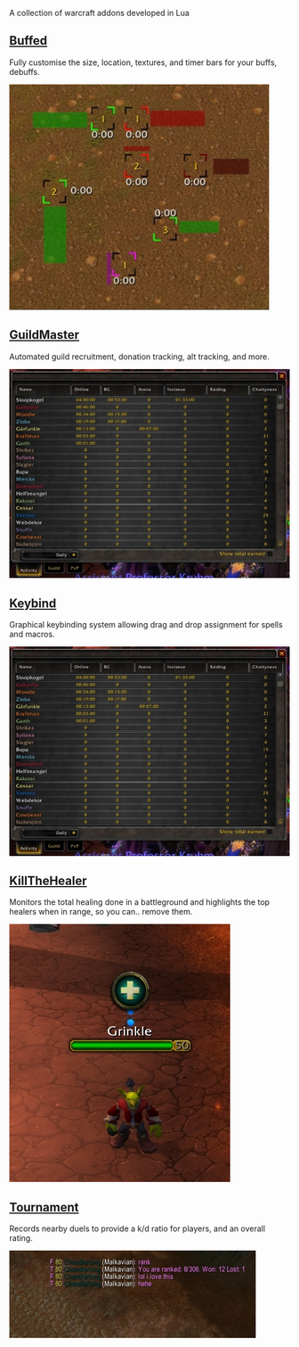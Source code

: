 A collection of warcraft addons developed in Lua

## [Buffed](http://www.wowinterface.com/downloads/info12613-Buffed.html)
Fully customise the size, location, textures, and timer bars for your buffs, debuffs.

![Alt text](/Buffed/screenshot.png?raw=true "Buffed Screenshot")

## [GuildMaster](http://www.wowinterface.com/downloads/info18942-GuildMaster.html)
Automated guild recruitment, donation tracking, alt tracking, and more.

![Alt text](/GuildMaster/screenshot.jpg?raw=true "")

## [Keybind](http://www.wowinterface.com/downloads/info18750-KeyBind.html)
Graphical keybinding system allowing drag and drop assignment for spells and macros.

![Alt text](/GuildMaster/screenshot.jpg?raw=true "")

## [KillTheHealer](http://www.wowinterface.com/downloads/info19357-KillTheHealer.html)
Monitors the total healing done in a battleground and highlights the top healers when in range, so you can.. remove them.

![Alt text](/KillTheHealer/screenshot.jpg?raw=true "")

## [Tournament](http://www.wowinterface.com/downloads/info12639-Tournament.html)
Records nearby duels to provide a k/d ratio for players, and an overall rating.

![Alt text](/Tournament/screenshot.jpg?raw=true "")
